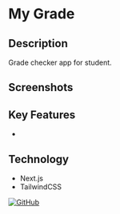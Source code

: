 # My Grade

## Description

Grade checker app for student.

## Screenshots


## Key Features
- 

## Technology
- Next.js
- TailwindCSS

[![GitHub](https://img.shields.io/badge/github-%23121011.svg?style=for-the-badge&logo=github&logoColor=white)
](https://github.com/bdsach/my-grade)